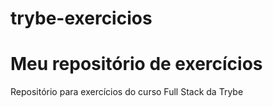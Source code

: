 # trybe-exercicios
# Meu repositório de exercícios
Repositório para exercícios do curso Full Stack da Trybe
